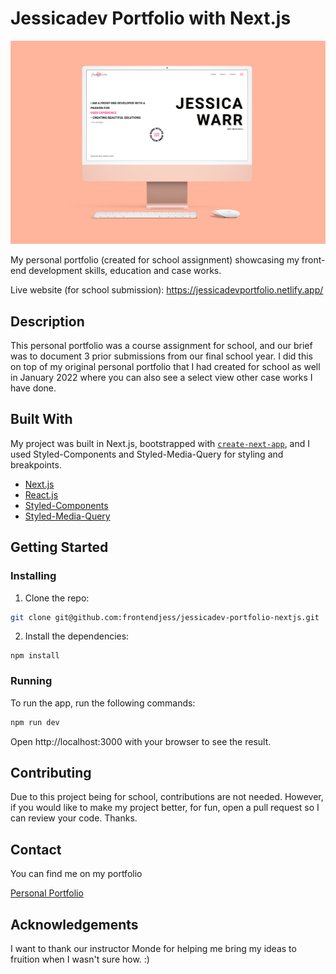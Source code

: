 # Jessicadev Portfolio with Next.js

![image](https://raw.githubusercontent.com/frontendjess/repoimagesportfolio/main/images/jessicadev-mockup.png)

My personal portfolio (created for school assignment) showcasing my front-end development skills, education and case works.

Live website (for school submission): https://jessicadevportfolio.netlify.app/

## Description

This personal portfolio was a course assignment for school, and our brief was to document 3 prior submissions from our final school year. I did this on top of my original personal portfolio that I had created for school as well in January 2022 where you can also see a select view other case works I have done.

## Built With

My project was built in Next.js, bootstrapped with [`create-next-app`](https://github.com/vercel/next.js/tree/canary/packages/create-next-app), and I used Styled-Components and Styled-Media-Query for styling and breakpoints.

-   [Next.js](https://nextjs.org/)
-   [React.js](https://reactjs.org/)
-   [Styled-Components](https://styled-components.com/)
-   [Styled-Media-Query](https://www.npmjs.com/package/styled-media-query)

## Getting Started

### Installing

1. Clone the repo:

```bash
git clone git@github.com:frontendjess/jessicadev-portfolio-nextjs.git
```

2. Install the dependencies:

```
npm install
```

### Running

To run the app, run the following commands:

```bash
npm run dev
```

Open http://localhost:3000 with your browser to see the result.

## Contributing

Due to this project being for school, contributions are not needed. However, if you would like to make my project better, for fun, open a pull request so I can review your code. Thanks.

## Contact

You can find me on my portfolio

[Personal Portfolio](https://jessicadevportfolio.netlify.app/)

## Acknowledgements

I want to thank our instructor Monde for helping me bring my ideas to fruition when I wasn't sure how. :)
